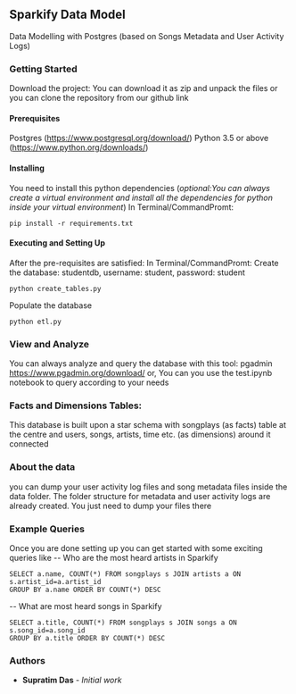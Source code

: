 ## Sparkify Data Model

Data Modelling with Postgres (based on Songs Metadata and User Activity Logs)

### Getting Started
Download the project:
You can download it as zip and unpack the files or you can clone the repository from our github link

#### Prerequisites
Postgres (https://www.postgresql.org/download/)
Python 3.5 or above (https://www.python.org/downloads/)

#### Installing
You need to install this python dependencies (*optional:You can always create a virtual environment and install all the 
dependencies for python inside your virtual environment*)
In Terminal/CommandPromt:
```
pip install -r requirements.txt
```
#### Executing and Setting Up
After the pre-requisites are satisfied:
In Terminal/CommandPromt:
Create the database: studentdb, username: student, password: student
```
python create_tables.py
```
Populate the database
```
python etl.py
```
### View and Analyze
You can always analyze and query the database with this tool: pgadmin https://www.pgadmin.org/download/
or,
You can you use the test.ipynb notebook to query according to your needs

### Facts and Dimensions Tables:
This database is built upon a star schema with songplays (as facts) table at the centre and users, songs, artists, time 
etc. (as dimensions) around it connected 

### About the data
you can dump your user activity log files and song metadata files inside the data folder. The folder structure for 
metadata and user activity logs are already created. You just need to dump your files there

### Example Queries
Once you are done setting up you can get started with some exciting queries like
-- Who are the most heard artists in Sparkify
```
SELECT a.name, COUNT(*) FROM songplays s JOIN artists a ON s.artist_id=a.artist_id
GROUP BY a.name ORDER BY COUNT(*) DESC
```

-- What are most heard songs in Sparkify
```
SELECT a.title, COUNT(*) FROM songplays s JOIN songs a ON s.song_id=a.song_id
GROUP BY a.title ORDER BY COUNT(*) DESC
```
### Authors
* **Supratim Das** - *Initial work*

